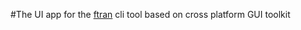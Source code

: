 #The UI app for the [ftran](https://github.com/ujum/ftran)  cli tool based on cross platform GUI toolkit